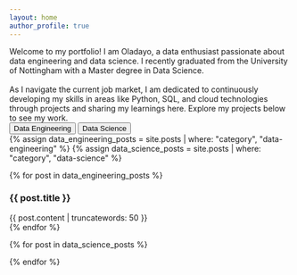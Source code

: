 ```yaml
---
layout: home
author_profile: true
---
```

<div class="intro-text">
 Welcome to my portfolio! I am Oladayo, a data enthusiast passionate about data engineering and data science. I recently graduated from the University of Nottingham with a Master degree in Data Science. <br> <br> As I navigate the current job market, I am dedicated to continuously developing my skills in areas like Python, SQL, and cloud technologies through projects and sharing my learnings here. Explore my projects below to see my work.
</div>

<div class="tabs">
 <button class="tab-button active" data-category="data-engineering">Data Engineering</button>
 <button class="tab-button" data-category="data-science">Data Science</button>
</div>

<div class="projects">
 {% assign data_engineering_posts = site.posts | where: "category", "data-engineering" %}
 {% assign data_science_posts = site.posts | where: "category", "data-science" %}

 {% for post in data_engineering_posts %}
  <div class="project data-engineering">
  <h3>{{ post.title }}</h3>
   {{ post.content | truncatewords: 50 }}
  </div>
 {% endfor %}

 {% for post in data_science_posts %}
  <div class="project data-science" style="display: none;">
   <h3>{{ post.title}}</h3>
   {{ post.content | truncatewords: 250 }}
  </div>
 {% endfor %}
</div>

<script>
  document.addEventListener('DOMContentLoaded', function() {
    const tabButtons = document.querySelectorAll('.tab-button');
    const projects = document.querySelectorAll('.project');

    tabButtons.forEach(button => {
      button.addEventListener('click', function() {
        const category = this.dataset.category;

        // Deactivate all tabs and hide all projects
        tabButtons.forEach(btn => btn.classList.remove('active'));
        projects.forEach(project => project.style.display = 'none');

        // Activate the clicked tab and show relevant projects
        this.classList.add('active');
        projects.forEach(project => {
          if (project.classList.contains(category)) {
            project.style.display = 'block';
          }
        });
      });
    });

    // Initially show the Data Engineering tab
    document.querySelector('.tab-button[data-category="data-engineering"]').click();
  });
</script>